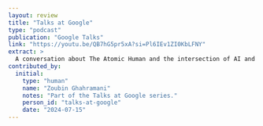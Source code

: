 ```yaml
---
layout: review
title: "Talks at Google"
type: "podcast"
publication: "Google Talks"
link: "https://youtu.be/QB7hG5pr5xA?si=Pl6IEv1ZI0KbLFNY"
extract: >
  A conversation about The Atomic Human and the intersection of AI and humanity.
contributed_by:
  initial:
    type: "human"
    name: "Zoubin Ghahramani"
    notes: "Part of the Talks at Google series."
    person_id: "talks-at-google"
    date: "2024-07-15"
---
```

